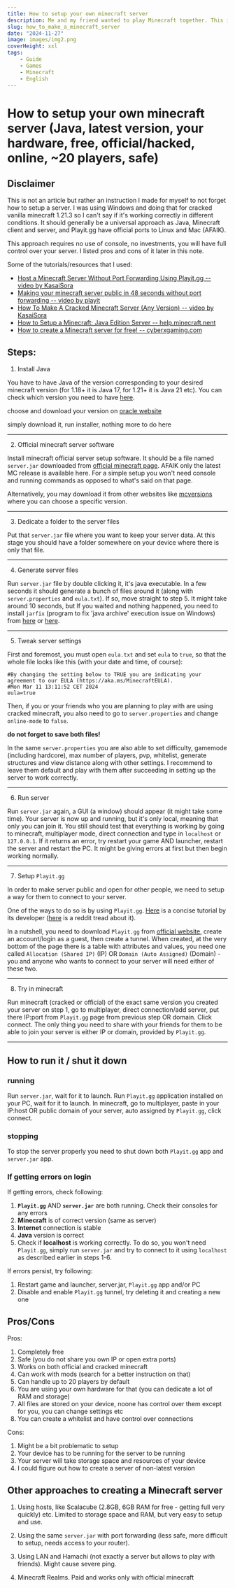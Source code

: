 ```yaml
---
title: How to setup your own minecraft server
description: Me and my friend wanted to play Minecraft together. This is how we made a server.
slug: how_to_make_a_minecraft_server
date: "2024-11-27"
image: images/img2.png
coverHeight: xxl
tags:
    - Guide
    - Games
    - Minecraft
    - English
---
```


# How to setup your own minecraft server (Java, latest version, your hardware, free, official/hacked, online, ~20 players, safe)

## Disclaimer

This is not an article but rather an instruction I made for myself to not forget how to setup a server. I was using Windows and doing that for cracked vanilla minecraft 1.21.3 so I can't say if it's working correctly in different conditions. It should generally be a universal approach as Java, Minecraft client and server, and Playit.gg have official ports to Linux and Mac (AFAIK).

This approach requires no use of console, no investments, you will have full control over your server. I listed pros and cons of it later in this note.

Some of the tutorials/resources that I used:
- [Host a Minecraft Server Without Port Forwarding Using Playit.gg -- video by KasaiSora](https://www.youtube.com/watch?v=itVVhcid2_Q&ab_channel=KasaiSora)
- [Making your minecraft server public in 48 seconds without port forwarding
 -- video by playit](https://www.youtube.com/watch?v=NK5lsDXIFnM&ab_channel=playit)
- [How To Make A Cracked Minecraft Server (Any Version)
 -- video by KasaiSora](https://www.youtube.com/watch?v=iJiTsM2MT3c&ab_channel=KasaiSora)
- [How to Setup a Minecraft: Java Edition Server -- help.minecraft.nent](https://help.minecraft.net/hc/en-us/articles/360058525452-How-to-Setup-a-Minecraft-Java-Edition-Server)
- [How to create a Minecraft server for free!
 -- cyberxgaming.com](https://cyberxgaming.com/how-to-create-a-minecraft-server-for-free/)

## Steps:

1. Install Java

You have to have Java of the version corresponding to your desired minecraft version (for 1.18+ it is Java 17, for 1.21+ it is Java 21 etc). You can check which version you need to have [here](https://docs.mcserversoft.com/advanced/java-version).

choose and download your version on [oracle website](https://www.oracle.com/java/technologies/downloads/archive/)

simply download it, run installer, nothing more to do here

---

2. Official minecraft server software

Install minecraft official server setup software. It should be a file named ```server.jar``` downloaded from [official minecraft page](https://www.minecraft.net/en-us/download/server). AFAIK only the latest MC release is available here. For a simple setup you won't need console and running commands as opposed to what's said on that page.

Alternatively, you may download it from other websites like [mcversions](https://mcversions.net/download/1.21.1) where you can choose a specific version.

---

3. Dedicate a folder to the server files

Put that ```server.jar``` file where you want to keep your server data. At this stage you should have a folder somewhere on your device where there is only that file.

---

4. Generate server files

Run ```server.jar``` file by double clicking it, it's java executable. In a few seconds it should generate a bunch of files around it (along with ```server.properties``` and ```eula.txt```). If so, move straight to step 5. It might take around 10 seconds, but If you waited and nothing happened, you need to install ```jarfix``` (program to fix 'java archive' execution issue on Windows) from [here](https://johann.loefflmann.net/en/software/jarfix/index.html) or [here](https://jarfix.en.softonic.com/). 

---

5. Tweak server settings

First and foremost, you must open ```eula.txt``` and set ```eula``` to ```true```, so that the whole file looks like this (with your date and time, of course):

```
#By changing the setting below to TRUE you are indicating your agreement to our EULA (https://aka.ms/MinecraftEULA).
#Mon Mar 11 13:11:52 CET 2024
eula=true
```

Then, if you or your friends who you are planning to play with are using cracked minecraft, you also need to go to ```server.properties``` and change ```online-mode``` to ```false```.

**do not forget to save both files!**

In the same ```server.properties``` you are also able to set difficulty, gamemode (including hardcore), max number of players, pvp, whitelist, generate structures and view distance along with other settings. I recommend to leave them default and play with them after succeeding in setting up the server to work correctly.

---

6. Run server

Run ```server.jar``` again, a GUI (a window) should appear (it might take some time). Your server is now up and running, but it's only local, meaning that only you can join it. You still should test that everything is working by going to minecraft, multiplayer mode, direct connection and type in ```localhost``` or ```127.0.0.1```. If it returns an error, try restart your game AND launcher, restart the server and restart the PC. It might be giving errors at first but then begin working normally.

---

7. Setup ```Playit.gg```

In order to make server public and open for other people, we need to setup a way for them to connect to your server. 

One of the ways to do so is by using ```Playit.gg```. [Here](https://www.youtube.com/watch?v=NK5lsDXIFnM&ab_channel=playit) is a concise tutorial by its developer ([here](https://www.reddit.com/r/SideProject/comments/iuk9z7/playitgg_a_tunneling_tool_so_you_can_host_a_game/) is a reddit tread about it). 

In a nutshell, you need to download ```Playit.gg``` from [official website](https://```Playit.gg```/download/windows), create an account/login as a guest, then create a tunnel. When created, at the very bottom of the page there is a table with attributes and values, you need one called ```Allocation (Shared IP)``` (IP) OR ```Domain (Auto Assigned)``` (Domain) - you and anyone who wants to connect to your server will need either of these two.

---

8. Try in minecraft

Run minecraft (cracked or official) of the exact same version you created your server on step 1, go to multiplayer, direct connection/add server, put there IP:port from ```Playit.gg``` page from previous step OR domain. Click connect. The only thing you need to share with your friends for them to be able to join your server is either IP or domain, provided by ```Playit.gg```. 


---

## How to run it / shut it down

### running

Run ```server.jar```, wait for it to launch. Run ```Playit.gg``` application installed on your PC, wait for it to launch. In minecraft, go to multiplayer, paste in your IP:host OR public domain of your server, auto assigned by ```Playit.gg```, click connect.

### stopping

To stop the server properly you need to shut down both ```Playit.gg``` app and ```server.jar``` app.

### If getting errors on login


If getting errors, check following:

1. **```Playit.gg```** AND **```server.jar```** are both running. Check their consoles for any errors
2. **Minecraft** is of correct version (same as server)
3. **Internet** connection is stable
4. **Java** version is correct
5. Check if **localhost** is working correctly. To do so, you won't need ```Playit.gg```, simply run ```server.jar``` and try to connect to it using ```localhost``` as described earlier in steps 1-6. 

If errors persist, try following:

1. Restart game and launcher, server.jar, ```Playit.gg``` app and/or PC
2. Disable and enable ```Playit.gg``` tunnel, try deleting it and creating a new one

## Pros/Cons

Pros:
1. Completely free
2. Safe (you do not share you own IP or open extra ports)
3. Works on both official and cracked minecraft
4. Can work with mods (search for a better instruction on that)
5. Can handle up to 20 players by default
6. You are using your own hardware for that (you can dedicate a lot of RAM and storage)
7. All files are stored on your device, noone has control over them except for you, you can change settings etc
8. You can create a whitelist and have control over connections

Cons:
1. Might be a bit problematic to setup
2. Your device has to be running for the server to be running
3. Your server will take storage space and resources of your device
4. I could figure out how to create a server of non-latest version

## Other approaches to creating a Minecraft server

1. Using hosts, like Scalacube (2.8GB, 6GB RAM for free - getting full very quickly) etc. Limited to storage space and RAM, but very easy to setup and use.

2. Using the same ```server.jar``` with port forwarding (less safe, more difficult to setup, needs access to your router).

3. Using LAN and Hamachi (not exactly a server but allows to play with friends). Might cause severe ping.

4. Minecraft Realms. Paid and works only with official minecraft
